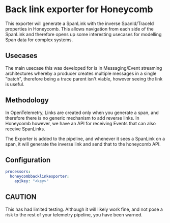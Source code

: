 # Back link exporter for Honeycomb

This exporter will generate a SpanLink with the inverse SpanId/TraceId properties in Honeycomb. This allows navigation from each side of the SpanLink and therefore opens up some interesting usecases for modelling Span data for complex systems.

## Usecases

The main usecase this was developed for is in Messaging/Event streaming architectures whereby a producer creates multiple messages in a single "batch", therefore being a trace parent isn't viable, however seeing the link is useful.


## Methodology

In OpenTelemetry, Links are created only when you generate a span, and therefore there is no generic mechanism to add reverse links. In Honeycomb however, we have an API for receiving Events that can also receive SpanLinks.

The Exporter is added to the pipeline, and whenever it sees a SpanLink on a span, it will generate the inverse link and send that to the honeycomb API.

## Configuration


```yaml
processors:
  honeycombbacklinkexporter:
    apikey: "<key>"
```

## CAUTION

This has had limited testing. Although it will likely work fine, and not pose a risk to the rest of your telemetry pipeline, you have been warned.